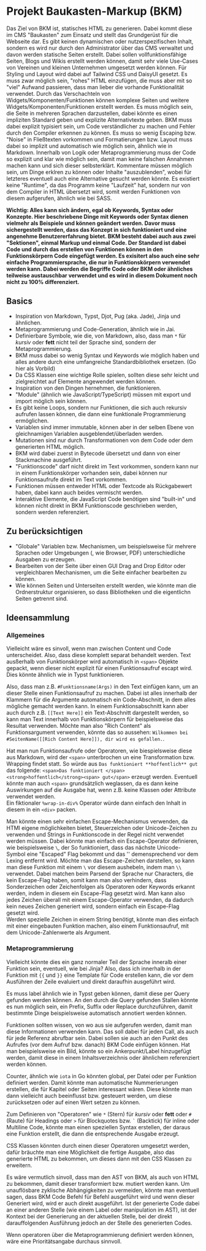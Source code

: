 # Projekt Baukasten-Markup (BKM)

Das Ziel von BKM ist, statisches HTML zu generieren. Dabei kommt diese im CMS "Baukasten" zum Einsatz und stellt das Grundgerüst für die Webseite dar.
Es gibt keinen dynamischen oder nutzerspezifischen Inhalt, sondern es wird nur durch den Administrator über das CMS verwaltet und davon werden statische Seiten erstellt.
Dabei sollen vollfunktionsfähige Seiten, Blogs und Wikis erstellt werden können, damit sehr viele Use-Cases von Vereinen und kleinen Unternehmen umgesetzt werden können.
Für Styling und Layout wird dabei auf Tailwind CSS und DaisyUI gesetzt.
Es muss zwar möglich sein, "rohes" HTML einzufügen, die muss aber mit so "viel" Aufwand passieren, dass man lieber die vorhande Funktionalität verwendet.
Durch das Verschachteln von Widgets/Komponenten/Funktionen können komplexe Seiten und weitere Widgets/Komponenten/Funktionen erstellt werden.
Es muss möglich sein, die Seite in mehreren Sprachen darzustellen, dabei könnte es einen impliziten Standard geben und explizite Alternativtexte geben.
BKM muss dabei explizit typisiert sein, um Code verständlicher zu machen und Fehler durch den Compiler erkennen zu können. 
Es muss so wenig Escaping bzw. "Noise" in Fließtexten vorkommen und Formatierungen bzw. Layout muss dabei so implizit und automatisch wie möglich sein, ähnlich wie in Markdown.
Innerhalb von Logik oder Metaprogrammierung muss der Code so explizit und klar wie möglich sein, damit man keine falschen Annahmen machen kann und sich dieser selbsterklärt.
Kommentare müssen möglich sein, um Dinge erklren zu können oder Inhalte "auszublenden", wobei für letzteres eventuell auch eine Alternative gesucht werden könnte.
Es existiert keine "Runtime", da das Programm keine "Laufzeit" hat, sondern nur von dem Compiler in HTML übersetzt wird, somit werden Funktionen von diesem aufgerufen, ähnlich wie bei SASS.

**Wichtig: Alles kann sich ändern, egal ob Keywords, Syntax oder Konzepte. Hier beschriebene Dinge mit Keywords oder Syntax dienen vielmehr als Beispiele und können geändert werden. Davor muss sichergestellt werden, dass das Konzept in sich funktioniert und eine angenehme Benutzererfahrung bietet. BKM besteht dabei auch aus zwei "Sektionen", einmal Markup und einmal Code. Der Standard ist dabei Code und durch das erstellen von Funktionen können in den Funktionskörpern Code eingefügt werden. Es exisitert also auch eine sehr einfache Programmiersprache, die nur in Funktionskörpern verwendet werden kann. Dabei werden die Begriffe Code oder BKM oder ähnliches teilweise austauschbar verwendet und es wird in diesem Dokument noch nicht zu 100% differenziert.**


## Basics

- Inspiration von Markdown, Typst, Djot, Pug (aka. Jade), Jinja und ähnlichen.
- Metaprogrammierung und Code-Generation, ähnlich wie in Jai.
- Definierbare Symbole, wie die, von Markdown, also, dass man `*` für *kursiv* oder **fett** nicht teil der Sprache sind, sondern der Metaprogrammierung.
- BKM muss dabei so wenig Syntax und Keywords wie möglich haben und alles andere durch eine umfangreiche Standardbibliothek ersetzen. (Go hier als Vorbild)
- Da CSS Klassen eine wichtige Rolle spielen, sollten diese sehr leicht und zielgreichtet auf Elemente angewendet werden können.
- Inspiration von den Dingen hernehmen, die funktionieren.
- "Module" (ähnlich wie JavaScript/TypeScript) müssen mit export und import möglich sein können.
- Es gibt keine Loops, sondern nur Funktionen, die sich auch rekursiv aufrufen lassen können, die dann eine funktionale Programmierung ermöglichen.
- Variablen sind immer immutable, können aber in der selben Ebene von gleichnamigen Variablen ausgeblendet/überladen werden.
- Mutationen sind nur durch Transformationen von dem Code oder dem generierten HTML möglich.
- BKM wird dabei zuerst in Bytecode übersetzt und dann von einer Stackmachine ausgeführt.
- "Funktionscode" darf nicht direkt im Text vorkommen, sondern kann nur in einem Funktionskörper vorhanden sein, dabei können nur Funktionsaufrufe direkt im Text vorkommen.
- Funktionen müssen entweder HTML oder Textcode als Rückgabewert haben, dabei kann auch beides vermischt werden.
- Interaktive Elemente, die JavaScript Code benötigen sind "built-in" und können nicht direkt in BKM Funktionscode geschrieben werden, sondern werden referenziert.

## Zu berücksichtigen

- "Globale" Variablen bzw. Mechanismen, um beispielsweise für mehrere Sprachen oder Umgebungen (, wie Browser, PDF) unterschiedliche Ausgaben zu erzeugen.
- Bearbeiten von der Seite über einen GUI Drag and Drop Editor oder vergleichbaren Mechanismen, um die Seite einfacher bearbeiten zu können.
- Wie können Seiten und Unterseiten erstellt werden, wie könnte man die Ordnerstruktur organisieren, so dass Bibliotheken und die eigentlichn Seiten getrennt sind.

## Ideensammlung

### Allgemeines

Vielleicht wäre es sinvoll, wenn man zwischen Content und Code unterscheidet. Also, dass diese komplett separat behandelt werden. Text ausßerhalb von Funktionskörper wird automatisch in `<span>` Objekte gepackt, wenn dieser nicht explizit für einen Funktionsaufruf escapt wird. Dies könnte ähnlich wie in Typst funktionieren.

Also, dass man z.B. `#Funktionsname(Args)` in den Text einfügen kann, um an dieser Stelle einen Funktionsaufruf zu machen. Dabei ist alles innerhalb der Klammern für die Argumente automatisch ein Code-Abschnitt, in dem alles mögliche gemacht werden kann. In einem Funktionsabschnitt kann aber auch durch z.B. `[[Text Here]]` ein Text-Abschnitt dargestellt werden, so kann man Text innerhalb von Funktionskörpern für beispielsweise das Resultat verwenden. Möchte man also "Rich Content" als Funktionsargument verwenden, könnte das so aussehen: `Wilkommen bei #SeitenName([[Rich Content Here]]), dir wird es gefallen.`.

Hat man nun Funktionsaufrufe oder Operatoren, wie biespielsweise diese aus Markdown, wird der `<span>` unterbrochen un eine Transformation bzw. Wrapping findet statt. So würde aus `Das funktioniert **hoffentlich** gut` das folgende: `<span>Das funktioniert </span><strong>hoffentlich</strong><span> gut</span>` erzeugt werden. Eventuell könnte man auch `<span>` grundsätzlich weglassen, da es dann keine Auswirkungen auf die Ausgabe hat, wenn z.B. keine Klassen oder Attribute verwendet werden.  
Ein fiktionaler `%wrap-in-div%` Operator würde dann einfach den Inhalt in diesem in ein `<div>` packen.

Man könnte einen sehr einfachen Escape-Mechanismus verwenden, da HTMl eigene möglichkeiten bietet, Steuerzeichen oder Unicode-Zeichen zu verwenden und Strings in Funktionscode in der Regel nicht verwendet werden müssen. Dabei könnte man einfach ein Escape-Operator definieren, wie beispielsweise `\`, der So funktioniert, dass das nächste Unicode-Symbol eine "Escaped" Flag bekommt und das '\' demensprechend vor dem Lexing entfernt wird. Möchte man das Escape-Zeichen darstellen, so kann man diese Funktion mit einem `\` vor diesem aushebeln, indem man `\\` verwendet. Dabei matchen beim Parsend der Sprache nur Characters, die kein Escape-Flag haben, somit kann man also verhindern, dass Sonderzeichen oder Zeichenfolgen als Operatoren oder Keywords erkannt werden, indem in diesem ein Escape-Flag gesetzt wird. Man kann also jedes Zeichen überall mit einem Escape-Operator verwenden, da dadurch kein neues Zeichen generiert wird, sondern einfach ein Escape-Flag gesetzt wird.  
Werden spezielle Zeichen in einem String benötigt, könnte man dies einfach mit einer eingebauten Funktion machen, also einem Funktionsaufruf, mit dem Unicode-Zahlenwerte als Argument.

### Metaprogrammierung

Vielleicht könnte dies ein ganz normaler Teil der Sprache inneralb einer Funktion sein, eventuell, wie bei Jinja?
Also, dass ich innerhalb in der Funktion mit `{{` und `}}` eine Template für Code erstellen kann, die vor dem Ausführen der Zeile evaluiert und direkt daraufhin ausgeführt wird.

Es muss label ähnlich wie in Typst geben können, damit diese per Query gefunden werden können. An den durch die Query gefunden Stallen könnte es nun möglich sein, ein Prefix, Suffix oder Replace durchzuführen, damit bestimmte Dinge beispielsweise automatisch annotiert werden können.

Funktionen sollten wissen, von wo aus sie aufgerufen werden, damit man diese Informationen verwenden kann. Das soll dabei für jeden Call, als auch für jede Referenz abrufbar sein. Dabei sollen sie auch an den Punkt des Aufrufes (vor dem Aufruf bzw. danach) BKM Code einfügen können. Hat man beispielsweise ein Bild, könnte so ein Ankerpunkt/Label hinzugefügt werden, damit diese in einem Inhaltsverzeichnis oder ähnlichem referenziert werden können.

Counter, ähnlich wie `iota` in Go könnten global, per Datei oder per Funktion definiert werden. Damit könnte man automatische Nummerierungen erstellen, die für Kapitel oder Seiten interessant wären. Diese könnte man dann vielleicht auch beeinflusst bzw. gesteuert werden, um diese zurücksetzen oder auf einen Wert setzen zu können.

Zum Definieren von "Operatoren" wie `*` (Stern) für *kursiv* oder **fett**  oder `#` (Raute) für Headings oder `>` für Blockquotes bzw. `` ` `` (Backtick) für inline oder Multiline Code, könnte man einen speziellen Syntax erstellen, der daraus eine Funktion erstellt, die dann die entsprechende Ausgabe erzeugt.

CSS Klassen könnten durch einen dieser Operatoren umgesetzt werden, dafür bräuchte man eine Möglichkeit die fertige Ausgabe, also das generierte HTML zu bekommen, um dieses dann mit den CSS Klassen zu erweitern.

Es wäre vermutlich sinvoll, dass man den AST von BKM, als auch von HTML zu bekommen, damit dieser transformiert bzw. mutiert werden kann. Um unauflösbare zyklische Abhängigkeiten zu vermeiden, könnte man eventuell sagen, dass BKM Code Befehl für Befehl ausgeführt wird und wenn dieser Generiert wird, wird er auch direkt ausgeführt. Ist der generierte Code dabei an einer anderen Stelle (wie einem Label oder manipulation im AST), ist der Kontext bei der Generierung an der aktuellen Stelle, bei der direkt darauffolgenden Ausführung jedoch an der Stelle des generierten Codes.

Wenn operatoren über die Metaprogrammierung definiert werden können, wäre eine Prioritätsangabe durchaus sinnvoll.